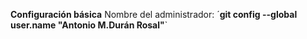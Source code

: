 
**Configuración básica**
  Nombre del administrador:
  ´**git config --global user.name "Antonio M.Durán Rosal"**`
